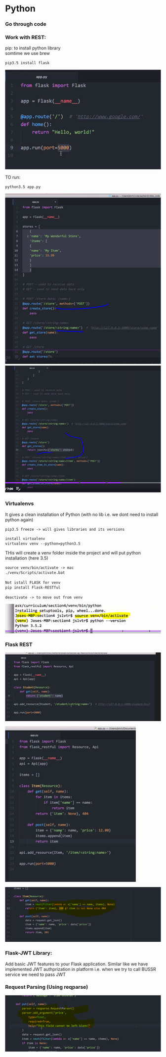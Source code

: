 # Python

###  Go through code

### Work with REST:

pip: to install python library  
somtime we use brew  

```
pip3.5 install flask  
```

![Flask](1.PNG)

TO run:
```
python3.5 app.py
```

![Flask](2.PNG)
![Flask](3.PNG)

### Virtualenvs
It gives a clean installation of Python (with no lib i.e. we dont need to install python again)

```
pip3.5 freeze -> will gives libraries and its versions
```


```
install virtualenv
virtualenv venv --python=python3.5
```

THis will create a venv folder inside the project and will put python installation (here 3.5)
```
source venv/bin/activate -> mac
./venv/Scripts/activate.bat

Not istall FLASK for venv
pip install Flask-RESTful

deactivate -> to move out from venv
```

![Flask](4.PNG)

### Flask REST
![Flask](5.PNG)

![Flask](6.PNG)

![Flask](7.PNG)


### Flask-JWT Library:    
Add basic JWT features to your Flask application.
Similar like we have implemented JWT authprization in platform i.e. when we try to 
call BUSSR service we need to pass JWT

### Request Parsing (Using reqparse)

![Flask](8.PNG)










